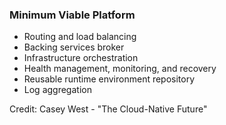 <!-- .slide: data-menu-title="Minimum Viable Platform" -->

### Minimum Viable Platform

* Routing and load balancing
* Backing services broker
* Infrastructure orchestration
* Health management, monitoring, and recovery
* Reusable runtime environment repository
* Log aggregation

Credit: Casey West - "The Cloud-Native Future"